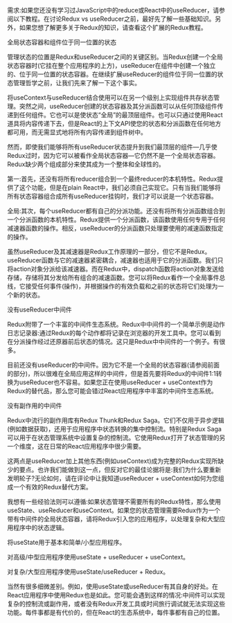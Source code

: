 需求:如果您还没有学习过JavaScript中的reduce或React中的useReducer，请参阅以下教程。在讨论Redux vs useReducer之前，最好先了解一些基础知识。另外，如果您想了解更多关于Redux的知识，请查看这个扩展的Redux教程。

全局状态容器和组件位于同一位置的状态

管理状态的位置是Redux和useReducer之间的关键区别。当Redux创建一个全局状态容器时(它挂在整个应用程序的上方)，useReducer在组件中创建一个独立的、位于同一位置的状态容器。在继续扩展useReducer的组件位于同一位置的状态管理哲学之前，让我们先来了解一下这个事实。


将useContext与useReducer结合使用可以在另一个级别上实现组件共存状态管理。突然之间，useReducer创建的状态容器及其分派函数可以从任何顶级组件传递到任何组件。它也可以是使状态“全局”的最顶层组件。也可以只通过使用React道具将内容传递下去，但是React的上下文API使您的状态和分派函数在任何地方都可用，而无需显式地将所有内容传递到组件树中。

然而，即使我们能够将所有useReducer状态提升到我们最顶层的组件—几乎使Redux过时，因为它可以被看作全局状态容器—它仍然不是一个全局状态容器。Redux缺少两个组成部分来使其成为一个整体和全球性的。


第一:首先，还没有将所有reducer组合到一个最终reducer的本机特性。Redux提供了这个功能，但是在plain React中，我们必须自己实现它。只有当我们能够将所有状态容器组合成所有useReducer挂钩时，我们才可以说是一个状态容器。

全局:其次，每个useReducer都有自己的分派功能。还没有将所有分派函数组合到一个分派函数的本机特性。Redux提供一个分派函数，该函数使用任何专用于任何减速器函数的操作。相反，useReducer的分派函数只处理要使用的减速函数指定的操作。

虽然useReducer及其减速器是Redux工作原理的一部分，但它不是Redux。useReducer函数与它的减速器紧密耦合，减速器也适用于它的分派函数。我们只将action对象分派给该减速器。而在Redux中，dispatch函数将action对象发送给存储，存储将其分发给所有组合的减速函数。您可以将Redux看作一个全局事件总线，它接受任何事件(操作)，并根据操作的有效负载和之前的状态将它们处理为一个新的状态。

没有useReducer中间件

Redux附带了一个丰富的中间件生态系统。Redux中中间件的一个简单示例是动作日志记录器:通过Redux的每个动作都将记录在浏览器的开发工具中。您可以看到在分派操作经过还原器前后状态的情况。这只是Redux中中间件的一个例子。有很多。

目前还没有useReducer的中间件。因为它不是一个全局的状态容器(请参阅前面的部分)，所以很难在全局应用这样的中间件，但是首先要将Redux的中间件1:1转换为useReducer也不容易。如果您正在使用useReducer + useContext作为Redux的替代品，那么您可能会错过React应用程序中丰富的中间件生态系统。

没有副作用的中间件

Redux中流行的副作用库有Redux Thunk和Redux Saga。它们不仅用于异步逻辑(例如数据获取)，还用于应用程序中状态转换的集中控制流。特别是Redux Saga可以用于在状态管理系统中设置复杂的控制流。它使用Redux打开了状态管理的另一个维度，这在日常的React应用程序中很少需要。

这两点是useReducer加上其他东西(例如useContext)成为完整的Redux实现所缺少的要点。也许我们能做到这一点，但反对它的最佳论据将是:我们为什么要重新发明轮子?无论如何，请在评论中让我知道useReducer + useContext如何为您组成一个有效的Redux替代方案。

我想有一些经验法则可以遵循:如果状态管理不需要所有的Redux特性，那么使用useState、useReducer和useContext。如果您的状态管理需要Redux作为一个带有中间件的全局状态容器，请将Redux引入您的应用程序，以处理复杂和大型应用程序中的状态逻辑。

将useState用于基本和简单/小型应用程序。

对高级/中型应用程序使用useState + useReducer + useContext。

对复杂/大型应用程序使用useState/useReducer + Redux。

当然有很多细微差别。例如，使用useState或useReducer有其自身的好处。在React应用程序中使用Redux也是如此。您可能会遇到这样的情况:中间件可以实现复杂的控制流或副作用，或者没有Redux开发工具或时间旅行调试就无法实现这些功能。每件事都是有代价的，但在React的生态系统中，每件事都有自己的位置。